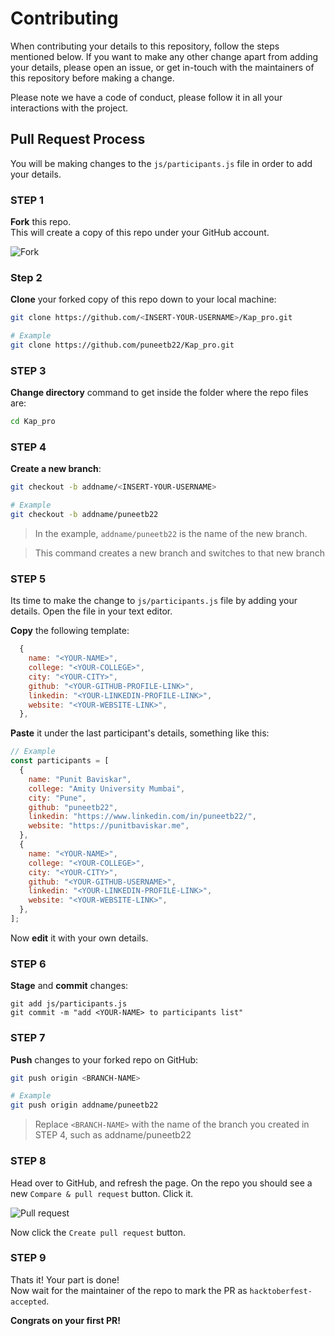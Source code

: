 # Contributing

When contributing your details to this repository, follow the steps mentioned below. If you want to make any other change apart from adding your details, please open an issue, or get in-touch with the maintainers of this repository before making a change.

Please note we have a code of conduct, please follow it in all your interactions with the project.

## Pull Request Process

You will be making changes to the `js/participants.js` file in order to add your details.

### STEP 1

**Fork** this repo.  
This will create a copy of this repo under your GitHub account.

![Fork](https://i.ibb.co/cwZFmW5/fork.jpg)

### Step 2

**Clone** your forked copy of this repo down to your local machine:
```bash
git clone https://github.com/<INSERT-YOUR-USERNAME>/Kap_pro.git

# Example
git clone https://github.com/puneetb22/Kap_pro.git
```

### STEP 3

**Change directory** command to get inside the folder where the repo files are:
```bash
cd Kap_pro
```

### STEP 4

**Create a new branch**:
```bash
git checkout -b addname/<INSERT-YOUR-USERNAME>

# Example
git checkout -b addname/puneetb22
```
> In the example, `addname/puneetb22` is the name of the new branch.

> This command creates a new branch and switches to that new branch

### STEP 5

Its time to make the change to `js/participants.js` file by adding your details. Open the file in your text editor.

**Copy** the following template:
```javascript
  {
    name: "<YOUR-NAME>",
    college: "<YOUR-COLLEGE>",
    city: "<YOUR-CITY>",
    github: "<YOUR-GITHUB-PROFILE-LINK>",
    linkedin: "<YOUR-LINKEDIN-PROFILE-LINK>",
    website: "<YOUR-WEBSITE-LINK>",
  },
```

**Paste** it under the last participant's details, something like this:
```javascript
// Example
const participants = [
  {
    name: "Punit Baviskar",
    college: "Amity University Mumbai",
    city: "Pune",
    github: "puneetb22",
    linkedin: "https://www.linkedin.com/in/puneetb22/",
    website: "https://punitbaviskar.me",
  },
  {
    name: "<YOUR-NAME>",
    college: "<YOUR-COLLEGE>",
    city: "<YOUR-CITY>",
    github: "<YOUR-GITHUB-USERNAME>",
    linkedin: "<YOUR-LINKEDIN-PROFILE-LINK>",
    website: "<YOUR-WEBSITE-LINK>",
  },
];
```

Now **edit** it with your own details.

### STEP 6

**Stage** and **commit** changes:
```
git add js/participants.js
git commit -m "add <YOUR-NAME> to participants list"
```

### STEP 7

**Push** changes to your forked repo on GitHub:
```bash
git push origin <BRANCH-NAME>

# Example
git push origin addname/puneetb22
```

> Replace `<BRANCH-NAME>` with the name of the branch you created in STEP 4, such as addname/puneetb22

### STEP 8

Head over to GitHub, and refresh the page. On the repo you should see a new `Compare & pull request` button. Click it.

![Pull request](https://i.ibb.co/3NT428b/7yscx.png)

Now click the `Create pull request` button.

### STEP 9

Thats it! Your part is done!  
Now wait for the maintainer of the repo to mark the PR as `hacktoberfest-accepted`.

**Congrats on your first PR!**
